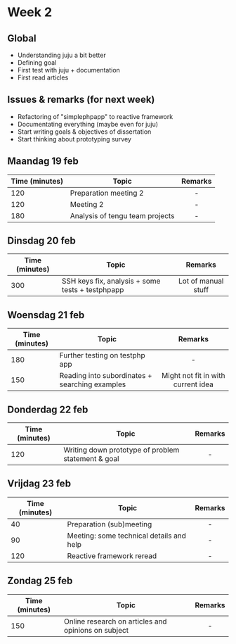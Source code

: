 # Week 2

## Global

- Understanding juju a bit better
- Defining goal 
- First test with juju + documentation
- First read articles

## Issues & remarks (for next week)

- Refactoring of "simplephpapp" to reactive framework
- Documentating everything (maybe even for juju)
- Start writing goals & objectives of dissertation
- Start thinking about prototyping survey

## Maandag 19 feb 

| Time (minutes) | Topic                                     | Remarks |
|-----|------------------------------------------------------|:-------:|
| 120 | Preparation meeting 2                                |    -    |
| 120 | Meeting 2                                            |    -    |
| 180 | Analysis of tengu team projects                      |    -    |


## Dinsdag 20 feb

| Time (minutes) | Topic                                     | Remarks |
|-----|------------------------------------------------------|:-------:|
| 300 | SSH keys fix, analysis + some tests + testphpapp     | Lot of manual stuff |


## Woensdag 21 feb

| Time (minutes) | Topic                                     | Remarks |
|-----|------------------------------------------------------|:-------:|
| 180 | Further testing on testphp app                       |    -    |
| 150 | Reading into subordinates + searching examples       | Might not fit in with current idea |


## Donderdag 22 feb

| Time (minutes) | Topic                                     | Remarks |
|-----|------------------------------------------------------|:-------:|
| 120 | Writing down prototype of problem statement & goal   |    -    |


## Vrijdag 23 feb

| Time (minutes) | Topic                                     | Remarks |
|-----|------------------------------------------------------|:-------:|
| 40  | Preparation (sub)meeting                             |    -    |
| 90  | Meeting: some technical details and help             |    -    |
| 120 | Reactive framework reread                            |    -    |


## Zondag 25 feb

| Time (minutes) | Topic                                     | Remarks |
|-----|------------------------------------------------------|:-------:|
| 150 | Online research on articles and opinions on subject  |    -    |